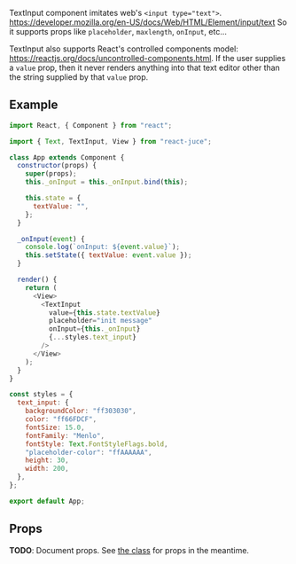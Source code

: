 
TextInput component imitates web's `<input type="text">`.
https://developer.mozilla.org/en-US/docs/Web/HTML/Element/input/text
So it supports props like `placeholder`, `maxlength`, `onInput`, etc...

TextInput also supports React's controlled components model:
https://reactjs.org/docs/uncontrolled-components.html.
If the user supplies a `value` prop,
then it never renders anything into that text editor other than
the string supplied by that `value` prop.

## Example

```js
import React, { Component } from "react";

import { Text, TextInput, View } from "react-juce";

class App extends Component {
  constructor(props) {
    super(props);
    this._onInput = this._onInput.bind(this);

    this.state = {
      textValue: "",
    };
  }

  _onInput(event) {
    console.log(`onInput: ${event.value}`);
    this.setState({ textValue: event.value });
  }

  render() {
    return (
      <View>
        <TextInput
          value={this.state.textValue}
          placeholder="init message"
          onInput={this._onInput}
          {...styles.text_input}
        />
      </View>
    );
  }
}

const styles = {
  text_input: {
    backgroundColor: "ff303030",
    color: "ff66FDCF",
    fontSize: 15.0,
    fontFamily: "Menlo",
    fontStyle: Text.FontStyleFlags.bold,
    "placeholder-color": "ffAAAAAA",
    height: 30,
    width: 200,
  },
};

export default App;
```

## Props

**TODO**: Document props. See [the class](https://github.com/nick-thompson/react-juce/blob/master/packages/react-juce/src/components/TextInput.tsx#L11) for props in the meantime.